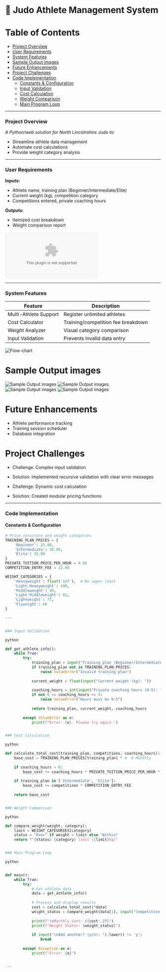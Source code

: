 # 🥋 Judo Athlete Management System 



# Table of Contents

- [Project Overview](#project-overview)  
- [User Requirements](#user-requirements)  
- [System Features](#system-features)
- [Sample Output images](#sample-output) 
- [Future Enhancements](#future-enhancements)  
- [Project Challenges](#project-challenges)
- [Code Implementation](#code-implementation)  
   - [Constants & Configuration](#constants--configuration)  
   - [Input Validation](#input-validation)  
   - [Cost Calculation](#cost-calculation)  
   - [Weight Comparison](#weight-comparison)  
   - [Main Program Loop](#main-program-loop)   

---

### Project Overview  
*A Python/web solution for North Lincolnshire Judo to:*  
- Streamline athlete data management  
- Automate cost calculations  
- Provide weight category analysis  

---

### User Requirements  
**Inputs:**  
- Athlete name, training plan (Beginner/Intermediate/Elite)  
- Current weight (kg), competition category  
- Competitions entered, private coaching hours  

**Outputs:** 
- Itemized cost breakdown  
- Weight comparison report

![User Requirements ](assets/images/assets/docs/Final_Project.docx)

---

### System Features  
| Feature | Description |  
|---------|-------------|  
| Multi-Athlete Support | Register unlimited athletes |  
| Cost Calculator | Training/competition fee breakdown |  
| Weight Analyzer | Visual category comparison |  
| Input Validation | Prevents invalid data entry |  

![Flow-chart](assets/images/Flow_chart_images.jpg)


# Sample Output images
![Sample Output images](assets/images/welcome_page.png)
![Sample Output images](assets/images/input_page.png)
![Sample Output images](assets/images/register_more_candidate.png)
![Sample Output images](assets/images/error_handing_page.png)


# Future Enhancements
 - Athlete performance tracking
 - Training session scheduler
 - Database integration

# Project Challenges
 - Challenge: Complex input validation
 - Solution: Implemented recursive validation with clear error messages

 - Challenge: Dynamic cost calculation
  - Solution: Created modular pricing functions

---

### Code Implementation

#### Constants & Configuration
```python
# Price structure and weight categories
TRAINING_PLAN_PRICES = {
    'Beginner': 25.00,
    'Intermediate': 30.00,
    'Elite': 35.00
}
PRIVATE_TUITION_PRICE_PER_HOUR = 9.50
COMPETITION_ENTRY_FEE = 22.00

WEIGHT_CATEGORIES = {
    'Heavyweight': float('inf'),  # No upper limit
    'Light-Heavyweight': 100,
    'Middleweight': 90,
    'Light-Middleweight': 81,
    'Lightweight': 73,
    'Flyweight': 66
}

---


### Input Validation

python

def get_athlete_info():
    while True:
        try:
            training_plan = input("Training plan (Beginner/Intermediate/Elite): ")
            if training_plan not in TRAINING_PLAN_PRICES:
                raise ValueError("Invalid training plan")
            
            current_weight = float(input("Current weight (kg): "))
            
            coaching_hours = int(input("Private coaching hours (0-5): "))
            if not 0 <= coaching_hours <= 5:
                raise ValueError("Hours must be 0-5")
                
            return training_plan, current_weight, coaching_hours
            
        except ValueError as e:
            print(f"Error: {e}. Please try again.")


### Cost Calculation

python

def calculate_total_cost(training_plan, competitions, coaching_hours):
    base_cost = TRAINING_PLAN_PRICES[training_plan] * 4  # Monthly
    
    if coaching_hours > 0:
        base_cost += coaching_hours * PRIVATE_TUITION_PRICE_PER_HOUR * 4
        
    if training_plan in ['Intermediate', 'Elite']:
        base_cost += competitions * COMPETITION_ENTRY_FEE
        
    return base_cost


### Weight Comparison

python

def compare_weight(weight, category):
    limit = WEIGHT_CATEGORIES[category]
    status = "Over" if weight > limit else "Within"
    return f"{status} {category} limit ({limit}kg)"


### Main Program Loop

python


def main():
    while True:
        try:
            # Get athlete data
            data = get_athlete_info()
            
            # Process and display results
            cost = calculate_total_cost(*data)
            weight_status = compare_weight(data[1], input("Competition category: "))
            
            print(f"\nMonthly Cost: £{cost:.2f}")
            print(f"Weight Status: {weight_status}")
            
            if input("\nAdd another? (y/n): ").lower() != 'y':
                break
                
        except Exception as e:
            print(f"Error: {e}")


---




